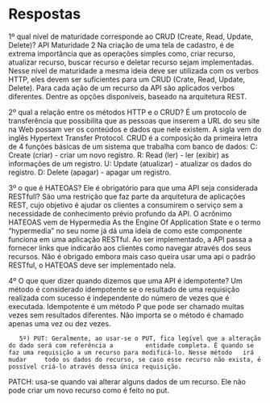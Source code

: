 # Respostas
1º qual nível de maturidade corresponde ao CRUD (Create, Read, Update, Delete)?
API Maturidade 2
Na criação de uma tela de cadastro, é de extrema importância que as operações simples como, criar recurso, atualizar recurso, buscar recurso e deletar recurso sejam implementadas. Nesse nível de maturidade a mesma ideia deve ser utilizada com os verbos HTTP, eles devem ser suficientes para um CRUD (Crate, Read, Update, Delete). Para cada ação de um recurso da API são aplicados verbos diferentes. Dentre as opções disponíveis, baseado na arquitetura REST.





2º qual a relação entre os métodos HTTP e o CRUD?
É um protocolo de transferência que possibilita que as pessoas que inserem a URL do seu site na Web possam ver os conteúdos e dados que nele existem. A sigla vem do inglês Hypertext Transfer Protocol.
CRUD é a composição da primeira letra de 4 funções básicas de um sistema que trabalha com banco de dados:
C: Create (criar) - criar um novo registro.
 R: Read (ler) - ler (exibir) as informações de um registro.
 U: Update (atualizar) - atualizar os dados do registro.
 D: Delete (apagar) - apagar um registro.







3º o que é HATEOAS? Ele é obrigatório para que uma API seja considerada RESTfull?
São uma restrição que faz parte da arquitetura de aplicações REST, cujo objetivo é ajudar os clientes a consumirem o serviço sem a necessidade de conhecimento prévio profundo da API.
O acrônimo HATEOAS vem de Hypermedia As the Engine Of Application State e o termo “hypermedia” no seu nome já dá uma ideia de como este componente funciona em uma aplicação RESTful. Ao ser implementado, a API passa a fornecer links que indicarão aos clientes como navegar através dos seus recursos. Não é obrigado embora mais caso queira usar uma api o padrão RESTful, o HATEOAS deve ser implementado nela.


4º    O que quer dizer quando dizemos que uma API é idempotente?
Um método é considerado idempotente se o resultado de uma requisição realizada com sucesso é independente do número de vezes que é executada. Idempotente é um método P que pode ser chamado muitas vezes sem resultados diferentes. Não importa se o método é chamado apenas uma vez ou dez vezes. 



       5º) PUT: Geralmente, ao usar-se o PUT, fica legível que a alteração do dado será com referência a         entidade completa. É quando se faz uma requisição a um recurso para modificá-lo. Nesse método   irá mudar     todo os dados do recurso, se caso esse recurso não exista, é possível criá-lo através dessa única requisição.
PATCH:  usa-se quando vai alterar alguns dados de um recurso. Ele não pode criar um novo recurso como é feito no put.

